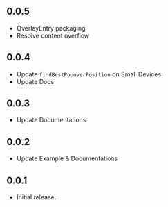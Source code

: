 ## 0.0.5
- OverlayEntry packaging
- Resolve content overflow

## 0.0.4

- Update `findBestPopoverPosition` on Small Devices
- Update Docs

## 0.0.3

- Update Documentations

## 0.0.2

- Update Example & Documentations

## 0.0.1

- Initial release.
